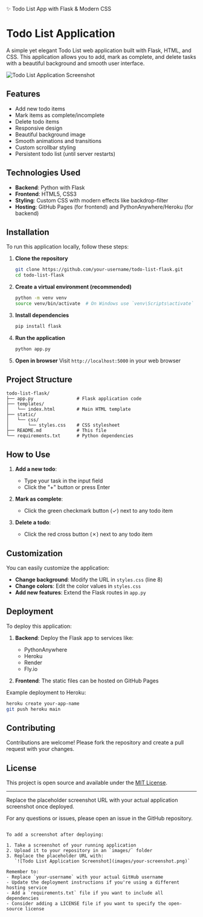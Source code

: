 ✨ Todo List App with Flask & Modern CSS


# Todo List Application

A simple yet elegant Todo List web application built with Flask, HTML, and CSS. This application allows you to add, mark as complete, and delete tasks with a beautiful background and smooth user interface.

![Todo List Application Screenshot](https://placehold.co/600x400?text=Screenshot+Coming+Soon)

## Features

- Add new todo items
- Mark items as complete/incomplete
- Delete todo items
- Responsive design
- Beautiful background image
- Smooth animations and transitions
- Custom scrollbar styling
- Persistent todo list (until server restarts)

## Technologies Used

- **Backend**: Python with Flask
- **Frontend**: HTML5, CSS3
- **Styling**: Custom CSS with modern effects like backdrop-filter
- **Hosting**: GitHub Pages (for frontend) and PythonAnywhere/Heroku (for backend)

## Installation

To run this application locally, follow these steps:

1. **Clone the repository**
   ```bash
   git clone https://github.com/your-username/todo-list-flask.git
   cd todo-list-flask
   ```

2. **Create a virtual environment (recommended)**
   ```bash
   python -m venv venv
   source venv/bin/activate  # On Windows use `venv\Scripts\activate`
   ```

3. **Install dependencies**
   ```bash
   pip install flask
   ```

4. **Run the application**
   ```bash
   python app.py
   ```

5. **Open in browser**
   Visit `http://localhost:5000` in your web browser

## Project Structure

```
todo-list-flask/
├── app.py                # Flask application code
├── templates/
│   └── index.html        # Main HTML template
├── static/
│   └── css/
│       └── styles.css    # CSS stylesheet
├── README.md             # This file
└── requirements.txt      # Python dependencies
```

## How to Use

1. **Add a new todo**:
   - Type your task in the input field
   - Click the "+" button or press Enter

2. **Mark as complete**:
   - Click the green checkmark button (✓) next to any todo item

3. **Delete a todo**:
   - Click the red cross button (✗) next to any todo item

## Customization

You can easily customize the application:

- **Change background**: Modify the URL in `styles.css` (line 8)
- **Change colors**: Edit the color values in `styles.css`
- **Add new features**: Extend the Flask routes in `app.py`

## Deployment

To deploy this application:

1. **Backend**: Deploy the Flask app to services like:
   - PythonAnywhere
   - Heroku
   - Render
   - Fly.io

2. **Frontend**: The static files can be hosted on GitHub Pages

Example deployment to Heroku:
```bash
heroku create your-app-name
git push heroku main
```

## Contributing

Contributions are welcome! Please fork the repository and create a pull request with your changes.

## License

This project is open source and available under the [MIT License](LICENSE).

---

Replace the placeholder screenshot URL with your actual application screenshot once deployed.

For any questions or issues, please open an issue in the GitHub repository.
```

To add a screenshot after deploying:

1. Take a screenshot of your running application
2. Upload it to your repository in an `images/` folder
3. Replace the placeholder URL with:  
   `![Todo List Application Screenshot](images/your-screenshot.png)`

Remember to:
- Replace `your-username` with your actual GitHub username
- Update the deployment instructions if you're using a different hosting service
- Add a `requirements.txt` file if you want to include all dependencies
- Consider adding a LICENSE file if you want to specify the open-source license
